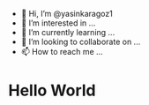 - 👋 Hi, I’m @yasinkaragoz1
- 👀 I’m interested in ...
- 🌱 I’m currently learning ...
- 💞️ I’m looking to collaborate on ...
- 📫 How to reach me ...

<!---
yasinkaragoz1/yasinkaragoz1 is a ✨ special ✨ repository because its `README.md` (this file) appears on your GitHub profile.
You can click the Preview link to take a look at your changes.
--->
<html>
 <head>
 </head>
 <body>
   <h1>Hello World<h1>
 </body>
</html>
